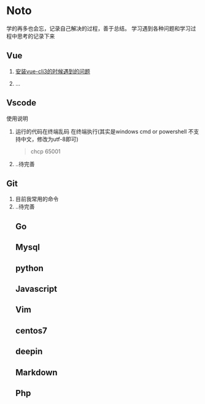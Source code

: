 # Noto
学的再多也会忘，记录自己解决的过程，善于总结。
学习遇到各种问题和学习过程中思考的记录下来
 
## Vue 
<ol> 
<li> 

[安装vue-cli3的时候遇到的问题](vue/安装vue-cli3的时候遇到的问题.md)
 
<li>  
...
 
</ol>
 
## Vscode

使用说明
<ol>

<li>运行的代码在终端乱码 在终端执行(其实是windows cmd or powershell 不支持中文，修改为utf-8即可)

>chcp 65001


<li>..待完善 


</ol>

## Git

<ol>
<li>
    目前我常用的命令
<li>..待完善 

## Go 

## Mysql

## python 

## Javascript

## Vim 

## centos7

## deepin

## Markdown

## Php 

